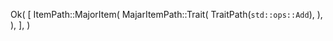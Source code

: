 Ok(
    [
        ItemPath::MajorItem(
            MajarItemPath::Trait(
                TraitPath(`std::ops::Add`),
            ),
        ),
    ],
)